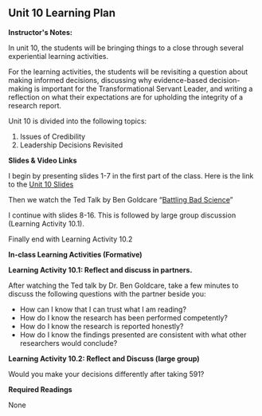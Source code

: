 ## Unit 10 Learning Plan

**Instructor's Notes:**

In unit 10, the students will be bringing things to a close through several experiential learning activities.

For the learning activities, the students will be revisiting a question about making informed decisions, discussing why evidence-based decision-making is important for the Transformational Servant Leader, and writing a reflection on what their expectations are for upholding the integrity of a research report. 

Unit 10 is divided into the following topics:

1. Issues of Credibility
2. Leadership Decisions Revisited

**Slides & Video Links**

I begin by presenting slides 1-7 in the first part of the class. Here is the link to the [Unit 10 Slides](https://drive.google.com/file/d/1w8tXGJMCIlD8e91JRlPVJgf6AUHwtQym/view?usp=sharing)

Then we watch the Ted Talk by Ben Goldcare “[Battling Bad Science](https://www.ted.com/talks/ben_goldacre_battling_bad_science)” 

I continue with slides 8-16. This is followed by large group discussion (Learning Activity 10.1).

Finally end with Learning Activity 10.2

**In-class Learning Activities (Formative)**

**Learning Activity 10.1: Reflect and discuss in partners.**

After watching the Ted talk by Dr. Ben Goldcare, take a few minutes to discuss the following questions with the partner beside you:

- How can I know that I can trust what I am reading?
- How do I know the research has been performed competently?
- How do I know the research is reported honestly?
- How do I know the findings presented are consistent with what other     researchers would conclude?

**Learning Activity 10.2: Reflect and Discuss (large group)**

Would you make your decisions differently after taking 591?

**Required Readings**

None

### 
